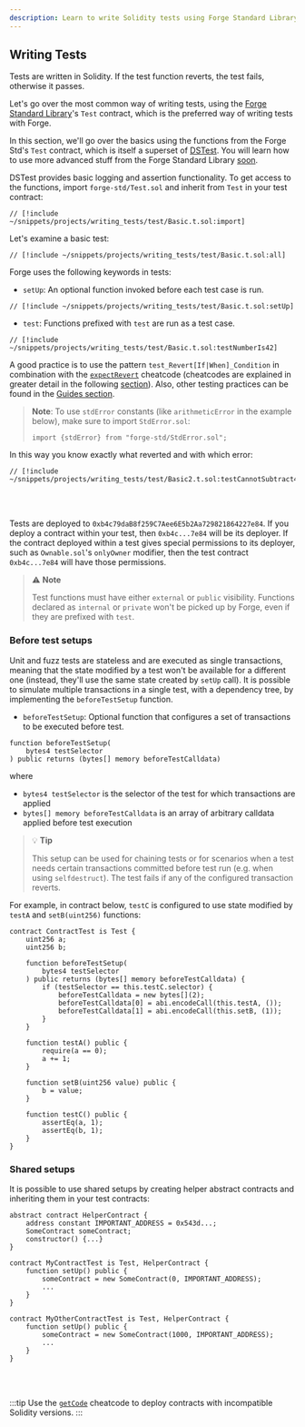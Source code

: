 ```yaml
---
description: Learn to write Solidity tests using Forge Standard Library with test functions, setup patterns, and shared contracts.
---
```


## Writing Tests

Tests are written in Solidity. If the test function reverts, the test fails, otherwise it passes.

Let's go over the most common way of writing tests, using the [Forge Standard Library](https://github.com/foundry-rs/forge-std)'s `Test` contract, which is the preferred way of writing tests with Forge.

In this section, we'll go over the basics using the functions from the Forge Std's `Test` contract, which is itself a superset of [DSTest](https://github.com/dapphub/ds-test). You will learn how to use more advanced stuff from the Forge Standard Library [soon](/forge/tests/forge-std).

DSTest provides basic logging and assertion functionality. To get access to the functions, import `forge-std/Test.sol` and inherit from `Test` in your test contract:

```solidity
// [!include ~/snippets/projects/writing_tests/test/Basic.t.sol:import]
```

Let's examine a basic test:

```solidity
// [!include ~/snippets/projects/writing_tests/test/Basic.t.sol:all]
```

Forge uses the following keywords in tests:

- `setUp`: An optional function invoked before each test case is run.

```solidity
// [!include ~/snippets/projects/writing_tests/test/Basic.t.sol:setUp]
```

- `test`: Functions prefixed with `test` are run as a test case.

```solidity
// [!include ~/snippets/projects/writing_tests/test/Basic.t.sol:testNumberIs42]
```

A good practice is to use the pattern `test_Revert[If|When]_Condition` in combination with the [`expectRevert`](/reference/cheatcodes/expect-revert) cheatcode (cheatcodes are explained in greater detail in the following [section](/forge/tests/cheatcodes)). Also, other testing practices can be found in the [Guides section](/guides/best-practices/writing-tests).

> **Note**: To use `stdError` constants (like `arithmeticError` in the example below), make sure to import `StdError.sol`:
>
> ```solidity
> import {stdError} from "forge-std/StdError.sol";
> ```

In this way you know exactly what reverted and with which error:

```solidity
// [!include ~/snippets/projects/writing_tests/test/Basic2.t.sol:testCannotSubtract43]
```

<br></br>

Tests are deployed to `0xb4c79daB8f259C7Aee6E5b2Aa729821864227e84`. If you deploy a contract within your test, then
`0xb4c...7e84` will be its deployer. If the contract deployed within a test gives special permissions to its deployer,
such as `Ownable.sol`'s `onlyOwner` modifier, then the test contract `0xb4c...7e84` will have those permissions.

> ⚠️ **Note**
>
> Test functions must have either `external` or `public` visibility. Functions declared as `internal` or
> `private` won't be picked up by Forge, even if they are prefixed with `test`.

### Before test setups

Unit and fuzz tests are stateless and are executed as single transactions, meaning that the state modified by a test won't be available for a different one (instead, they'll use the same state created by `setUp` call).
It is possible to simulate multiple transactions in a single test, with a dependency tree, by implementing the `beforeTestSetup` function.

- `beforeTestSetup`: Optional function that configures a set of transactions to be executed before test.

```solidity
function beforeTestSetup(
    bytes4 testSelector
) public returns (bytes[] memory beforeTestCalldata)
```

where

- `bytes4 testSelector` is the selector of the test for which transactions are applied
- `bytes[] memory beforeTestCalldata` is an array of arbitrary calldata applied before test execution

> 💡 **Tip**
>
> This setup can be used for chaining tests or for scenarios when a test needs certain transactions committed before test run (e.g. when using `selfdestruct`).
> The test fails if any of the configured transaction reverts.

For example, in contract below, `testC` is configured to use state modified by `testA` and `setB(uint256)` functions:

```solidity
contract ContractTest is Test {
    uint256 a;
    uint256 b;

    function beforeTestSetup(
        bytes4 testSelector
    ) public returns (bytes[] memory beforeTestCalldata) {
        if (testSelector == this.testC.selector) {
            beforeTestCalldata = new bytes[](2);
            beforeTestCalldata[0] = abi.encodeCall(this.testA, ());
            beforeTestCalldata[1] = abi.encodeCall(this.setB, (1));
        }
    }

    function testA() public {
        require(a == 0);
        a += 1;
    }

    function setB(uint256 value) public {
        b = value;
    }

    function testC() public {
        assertEq(a, 1);
        assertEq(b, 1);
    }
}
```

### Shared setups

It is possible to use shared setups by creating helper abstract contracts and inheriting them in your test contracts:

```solidity
abstract contract HelperContract {
    address constant IMPORTANT_ADDRESS = 0x543d...;
    SomeContract someContract;
    constructor() {...}
}

contract MyContractTest is Test, HelperContract {
    function setUp() public {
        someContract = new SomeContract(0, IMPORTANT_ADDRESS);
        ...
    }
}

contract MyOtherContractTest is Test, HelperContract {
    function setUp() public {
        someContract = new SomeContract(1000, IMPORTANT_ADDRESS);
        ...
    }
}
```

<br></br>

:::tip
Use the [`getCode`](/reference/cheatcodes/get-code) cheatcode to deploy contracts with incompatible Solidity versions.
:::
